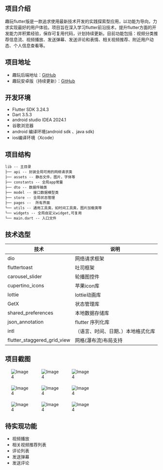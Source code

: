 ## 项目介绍

趣玩flutter版是一款追求使用最新技术开发的实践探索型应用，以功能为导向，力求实现最好的用户体验。项目旨在深入学习flutter前沿技术，提升flutter方面的开发能力并积累经验，保存可复用代码，计划持续更新。目前功能包括：视频分类推荐信息流、视频播放、发送弹幕、发送评论和表情、相关视频推荐、附近用户动态、个人信息查看等。

## 项目地址

- 趣玩后端地址：[GitHub](https://github.com/xt-guiyi/interesting-play-service-nest) 
- 趣玩安卓版（持续更新）：[GitHub](https://github.com/xt-guiyi/interesting-play-android)

## 开发环境

- Flutter SDK 3.24.3
- Dart 3.5.3
- android studio IDEA 2024.1
- 谷歌浏览器
- android 编译环境(android sdk 、java sdk)
- ios编译环境（Xcode）


## 项目结构

```
lib -- 主目录
├── api -- 封装全局可用的网络请求类
├── assets -- 静态文件，图片，字体等
├── constants -- 全局app常量
├── dto -- 数据传输类
├── model -- 接口数据模型类
├── store -- 全局状态管理
├── pages --  所有界面
└── utils -- 通用工具类，如时间工具类，图片加载类等
└── widgets -- 全局自定义widget,可复用
└── main.dart -- 入口文件
```

## 技术选型

| 技术                  | 说明
|---------------------| ---------------------------
| dio        | 网络请求框架
| fluttertoast    | 吐司框架
| carousel_slider |  轮播图控件
| cupertino_icons          | 苹果icon库
| lottie    | lottie动画库
| GetX    | 状态管理库
| shared_preferences  | 本地数据存储库
| json_annotation   | flutter 序列化库
| intl   | （语言、时间、日期、）本地格式化库
| flutter_staggered_grid_view   | 网格(瀑布流)布局支持

## 项目截图

<div style="display: flex; justify-content: space-around;width: 300px; margin-top: 20px">
  <img src="https://images.cubox.pro/iw3rni/file/2024110713252697611/1730957115091.jpg" alt="Image 4" style="flex: 1;margin: 0 20px">
  <img src="https://images.cubox.pro/iw3rni/file/2024110523473988948/1730821648779.jpg" alt="Image 4" style="flex: 1;margin: 0 20px">
   <img src="https://images.cubox.pro/iw3rni/file/2024110713594988541/1730959187487.jpg" alt="Image 4" style="flex: 1;margin: 0 20px">
</div>

<div style="display: flex; justify-content: space-around;width: 300px; margin-top: 20px">
  <img src="https://images.cubox.pro/iw3rni/file/2024110523481067702/1730821688262.jpg" alt="Image 4" style="flex: 1;margin: 0 20px">
  <img src="https://images.cubox.pro/iw3rni/file/2024110523481694156/1730821695250.jpg" alt="Image 4" style="flex: 1;margin: 0 20px">
  <img src="https://images.cubox.pro/iw3rni/file/2024110523482476219/1730821702933.jpg" alt="Image 4" style="flex: 1;margin: 0 20px">
</div>

<div style="display: flex; justify-content: space-around;width: 300px; margin-top: 20px">
   <img src="https://images.cubox.pro/iw3rni/file/2024110523483664467/1730821714948.jpg" alt="Image 4" style="flex: 1;margin: 0 20px">
  <img src="https://images.cubox.pro/iw3rni/file/2024110523485339191/1730821730767.jpg" alt="Image 4" style="flex: 1;margin: 0 20px">
  <img src="https://images.cubox.pro/iw3rni/file/2024110523490012067/1730821738758.jpg" alt="Image 4" style="flex: 1;margin: 0 20px">
</div>

>


## 待实现功能

- 视频播放
- 相关视频推荐列表
- 评论列表
- 发送弹幕
- 发送评论